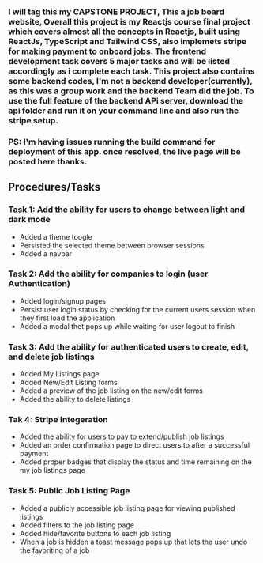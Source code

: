 ### I will tag this my CAPSTONE PROJECT, This a job board website, Overall this project is my Reactjs course final project which covers almost all the concepts in Reactjs, built using ReactJs, TypeScript and Tailwind CSS, also implemets stripe for making payment to onboard jobs. The frontend development task covers 5 major tasks and will be listed accordingly as i complete each task. This project also contains some backend codes, I'm not a backend developer(currently), as this was a group work and the backend Team did the job. To use the full feature of the backend APi server, download the api folder and run it on your command line and also run the stripe setup. 

### PS: I'm having issues running the build command for deployment of this app. once resolved, the live page will be posted here thanks. 

## Procedures/Tasks

### Task 1: Add the ability for users to change between light and dark mode
- Added a theme toogle
- Persisted the selected theme between browser sessions
- Added a navbar

### Task 2: Add the ability for companies to login (user Authentication)
- Added login/signup pages
- Persist user login status by checking for the current users session when they first load the application
- Added a modal thet pops up while waiting for user logout to finish

### Task 3: Add the ability for authenticated users to create, edit, and delete job listings
- Added My Listings page
- Added New/Edit Listing forms
- Added a preview of the job listing on the new/edit forms
- Added the ability to delete listings 

### Tak 4: Stripe Integeration 
- Added the ability for users to pay to extend/publish job listings
- Added an order confirmation page to direct users to after a successful payment
- Added proper badges that display the status and time remaining on the my job listings page

### Task 5: Public Job Listing Page
- Added a publicly accessible job listing page for viewing published listings
- Added filters to the job listing page
- Added hide/favorite buttons to each job listing
- When a job is hidden a toast message pops up that lets the user undo the favoriting of a job